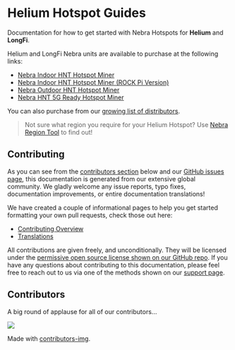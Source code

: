 # Helium Hotspot Guides

Documentation for how to get started with Nebra Hotspots for **Helium** and **LongFi**.

Helium and LongFi Nebra units are available to purchase at the following links:

* [Nebra Indoor HNT Hotspot Miner](https://nebra.io/hntin)
* [Nebra Indoor HNT Hotspot Miner (ROCK Pi Version)](https://www.nebra.com/products/nebra-hnt-indoor-hotspot-miner-rock-pi-version)
* [Nebra Outdoor HNT Hotspot Miner](https://nebra.io/hntout)
* [Nebra HNT 5G Ready Hotspot Miner](https://www.nebra.com/products/nebra-hnt-5g-ready-hotspot-miner)


You can also purchase from our [growing list of distributors](distributors.md).

> Not sure what region you require for your Helium Hotspot? Use [Nebra Region Tool](https://region.nebra.com/) to find out! 

## Contributing

As you can see from the [contributors section](#contributors) below and our [GitHub issues page](https://github.com/NebraLtd/Helium-Guides/issues), this documentation is generated from our extensive global community. We gladly welcome any issue reports, typo fixes, documentation improvements, or entire documentation translations!

We have created a couple of informational pages to help you get started formatting your own pull requests, check those out here:
* [Contributing Overview](contributing/overview.md)
* [Translations](/contributing/translations.md)

All contributions are given freely, and unconditionally. They will be licensed under the [permissive open source license shown on our GitHub repo](https://github.com/NebraLtd/Helium-Guides/blob/main/LICENSE). If you have any questions about contributing to this documentation, please feel free to reach out to us via one of the methods shown on our [support page](support.md).

## Contributors

A big round of applause for all of our contributors...

<a href="https://github.com/NebraLtd/Helium-Guides/graphs/contributors">
  <img src="https://contrib.rocks/image?repo=NebraLtd/Helium-Guides" />
</a>

Made with [contributors-img](https://contrib.rocks).
